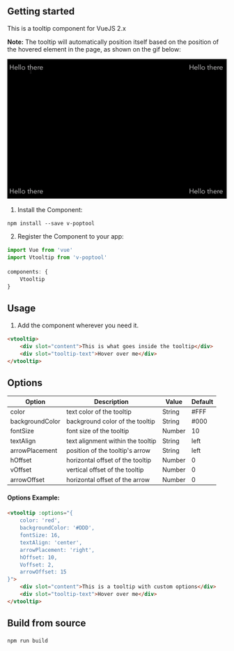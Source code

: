## Getting started
This is a tooltip component for VueJS 2.x

**Note:** The tooltip will automatically position itself based on the position of the hovered element in the page, as shown on the gif below:

![Example](./examples/tooltip/example.gif)

1. Install the Component:
```
npm install --save v-poptool
```

2. Register the Component to your app:
```javascript
import Vue from 'vue'
import Vtooltip from 'v-poptool'

components: {
    Vtooltip
}
```

## Usage
1. Add the component wherever you need it.
```html
<vtooltip>
    <div slot="content">This is what goes inside the tooltip</div>
    <div slot="tooltip-text">Hover over me</div>
</vtooltip>
```

## Options
| Option             | Description                                                      | Value                  | Default  |
|--------------------|------------------------------------------------------------------|------------------------|----------|
| color            | text color of the tooltip                                  | String                | #FFF  |
| backgroundColor          | background color of the tooltip                              | String | #000         |
| fontSize         | font size of the tooltip                             | Number | 10          |
| textAlign             | text alignment within the tooltip                                     | String                 | left         |
| arrowPlacement              | position of the tooltip's arrow                | String                | left  |
| hOffset         | horizontal offset of the tooltip                                          | Number                 |  0        |
| vOffset         | vertical offset of the tooltip                                          | Number                 |  0        |
| arrowOffset  | horizontal offset of the arrow | Number                | 0  |

#### Options Example:
```html
<vtooltip :options="{
	color: 'red',
    backgroundColor: '#DDD',
    fontSize: 16,
    textAlign: 'center',
    arrowPlacement: 'right',
    hOffset: 10,
    Voffset: 2,
    arrowOffset: 15
}">
    <div slot="content">This is a tooltip with custom options</div>
    <div slot="tooltip-text">Hover over me</div>
</vtooltip>

```
## Build from source
`npm run build`

